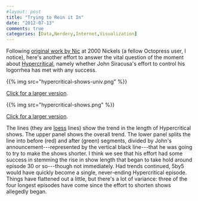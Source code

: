 ```yaml
---
#layout: post
title: "Trying to Rein it In"
date: "2012-07-13"
comments: true
categories: [Data,Nerdery,Internet,Visualization]
---
```


Following [original work by Nic](http://2000nickels.com/blog/2012/07/08/hypercritical-length/) at 2000 Nickels (a fellow Octopress user, I notice), here's another effort to answer the vital question of the moment about [Hypercritical](http://5by5.tv/hypercritical), namely whether John Siracusa's effort to control his logorrhea has met with any success.

{{% img src="hypercritical-shows-univ.png" %}}

[Click for a larger version](hypercritical-shows-univ.png).

{{% img src="hypercritical-shows.png" %}}

[Click for a larger version](hypercritical-shows.png).

The lines (they are [loess](http://en.wikipedia.org/wiki/Local_regression) lines) show the trend in the length of Hypercritical shows. The upper panel shows the overall trend. The lower panel splits the line into before (red) and after (green) segments, divided by John's announcement---represented by the vertical black line---that he was going to try to make the shows shorter. I think we see that his effort had some success in stemming the rise in show length that began to take hold around episode 30 or so---though not immediately. Had trends continued, 5by5 would have quickly become a single, never-ending Hypercritical episode. Things have flattened out a little, but there's a lot of variance: three of the four longest episodes have come since the effort to shorten shows allegedly began.  
